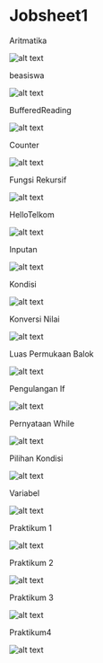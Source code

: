 # Jobsheet1
Aritmatika

![alt text](https://github.com/akuian/Jobsheet1/blob/master/Aritmatika.JPG)

beasiswa

![alt text](https://github.com/akuian/Jobsheet1/blob/master/beasiswa.JPG)

BufferedReading

![alt text](https://github.com/akuian/Jobsheet1/blob/master/BufferedReading.JPG)

Counter

![alt text](https://github.com/akuian/Jobsheet1/blob/master/Counter.JPG)

Fungsi Rekursif

![alt text](https://github.com/akuian/Jobsheet1/blob/master/FungsiRekursif.JPG)

HelloTelkom

![alt text](https://github.com/akuian/Jobsheet1/blob/master/HelloTelkom.JPG)

Inputan

![alt text](https://github.com/akuian/Jobsheet1/blob/master/Inputan.JPG)

Kondisi

![alt text](https://github.com/akuian/Jobsheet1/blob/master/Kondisi.JPG)

Konversi Nilai

![alt text](https://github.com/akuian/Jobsheet1/blob/master/KonversiNilai.JPG)

Luas Permukaan Balok

![alt text](https://github.com/akuian/Jobsheet1/blob/master/LuasPermukaanBalok.JPG)

Pengulangan If

![alt text](https://github.com/akuian/Jobsheet1/blob/master/PengulanganIf.JPG)

Pernyataan While

![alt text](https://github.com/akuian/Jobsheet1/blob/master/PernyataaanWhile.JPG)

Pilihan Kondisi

![alt text](https://github.com/akuian/Jobsheet1/blob/master/PilihanKondisi.JPG)

Variabel

![alt text](https://github.com/akuian/Jobsheet1/blob/master/Variable.JPG)

Praktikum 1

![alt text](https://github.com/akuian/Jobsheet1/blob/master/Praktikum1.JPG)

Praktikum 2

![alt text](https://github.com/akuian/Jobsheet1/blob/master/Praktikum2.JPG)

Praktikum 3

![alt text](https://github.com/akuian/Jobsheet1/blob/master/Praktikum3.JPG)

Praktikum4

![alt text](https://github.com/akuian/Jobsheet1/blob/master/Praktikum4.JPG)

